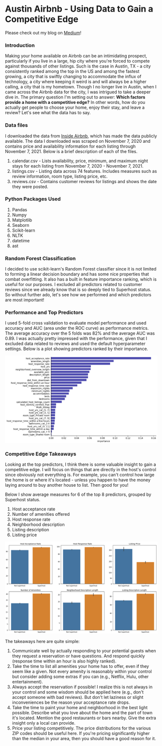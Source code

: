 # Austin Airbnb - Using Data to Gain a Competitive Edge

Please check out my blog on [Medium](https://jcardenas256.medium.com/austin-airbnb-using-data-to-gain-a-competitive-edge-cba57a8fe3f4)!

### Introduction
Making your home available on Airbnb can be an intimidating prospect, particularly if you live in a large, hip city where you're forced to compete against thousands of other listings. Such is the case in Austin, TX - a city consistently ranked among the top in the US and among the fastest growing, a city that is swiftly changing to accommodate the influx of technology, a city where keeping it weird is and will always be a higher calling, a city that is my hometown. Though I no longer live in Austin, when I came across the Airbnb data for the city, I was intrigued to take a deeper dive in. The primary question I'm setting out to answer: **Which factors provide a home with a competitive edge?** In other words, how do you actually get people to choose your home, enjoy their stay, and leave a review? Let's see what the data has to say.

### Data files
I downloaded the data from [Inside Airbnb](http://insideairbnb.com/get-the-data.html), which has made the data publicly available. The data I downloaded was scraped on November 7, 2020 and contains price and availability information for each listing through November 7, 2021. Below is a brief description of each of the files. 

1. calendar.csv - Lists availability, price, minimum, and maximum night stays for each listing from November 7, 2020 - November 7, 2021.
2. listings.csv - Listing data across 74 features. Includes measures such as review information, room type, listing price, etc. 
3. reviews.csv - Contains customer reviews for listings and shows the date they were posted. 

### Python Packages Used
1. Pandas
2. Numpy
3. Matplotlib
4. Seaborn
5. Scikit-learn
6. NLTK
7. datetime
8. ast

### Random Forest Classification
I decided to use scikit-learn's Random Forest classifier since it is not limited to forming a linear decision boundary and has some nice properties that combat overfitting. It also has a built in feature importance ranking, which is useful for our purposes. I excluded all predictors related to customer reviews since we already know that is so deeply tied to Superhost status. So without further ado, let's see how we performed and which predictors are most important!

### Performance and Top Predictors
I used 5-fold cross validation to evaluate model performance and used accuracy and AUC (area under the ROC curve) as performance metrics. The average accuracy over the 5 folds was 82% and the average AUC was 0.89. I was actually pretty impressed with the performance, given that I excluded data related to reviews and used the default hyperparameter settings. Below is a plot showing predictors ranked by their importance.

![Top RF features](Figures/RF_top_features.png)

### Competitive Edge Takeaways
Looking at the top predictors, I think there is some valuable insight to gain a competitive edge. I will focus on things that are directly in the host's control since obviously not everything is. For example, you can't control how large the home is or where it's located - unless you happen to have the money laying around to buy another house to list. Then good for you! 

Below I show average measures for 6 of the top 8 predictors, grouped by Superhost status.

1. Host acceptance rate
2. Number of amenities offered
3. Host response rate
4. Neighborhood description
5. Listing description
6. Listing price

![Top Features by Superhost Status](Figures/top_predictors_by_superhost.png)

The takeaways here are quite simple: 
1. Communicate well by actually responding to your potential guests when they request a reservation or have questions. And respond quickly (response time within an hour is also highly ranked). 
2. Take the time to list all amenities your home has to offer, even if they seem like a given. Not every amenity is reasonably within your control but consider adding some extras if you can (e.g., Netflix, Hulu, other entertainment).
3. Always accept the reservation if possible! I realize this is not always in your control and some wisdom should be applied here (e.g., don't accept someone with bad reviews). But don't let laziness or slight inconveniences be the reason your acceptance rate drops.
4. Take the time to paint your home and neighborhood in the best light possible. Describe what you love about the home and the part of town it's located. Mention the good restaurants or bars nearby. Give the extra insight only a local can provide. 
5. Price your listing competitively. The price distributions for the various ZIP codes should be useful here. If you're pricing significantly higher than the median in your area, then you should have a good reason for it.